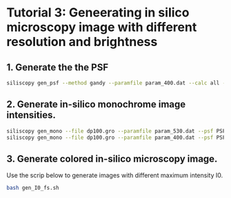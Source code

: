 # Tutorial 3: Geneerating in silico microscopy image with different resolution and brightness

## 1. Generate the the PSF
```bash
siliscopy gen_psf --method gandy --paramfile param_400.dat --calc all --output PSF_gandy --multiprocess
```

## 2. Generate in-silico monochrome image intensities.
```bash
siliscopy gen_mono --file dp100.gro --paramfile param_530.dat --psf PSF_gandy --output img100 --method slice
siliscopy gen_mono --file dp100.gro --paramfile param_400.dat --psf PSF_gandy --output img100 --method slice
```
## 3. Generate colored in-silico microscopy image.

Use the scrip below to generate images with different maximum intensity I0. 
```bash
bash gen_I0_fs.sh
```


